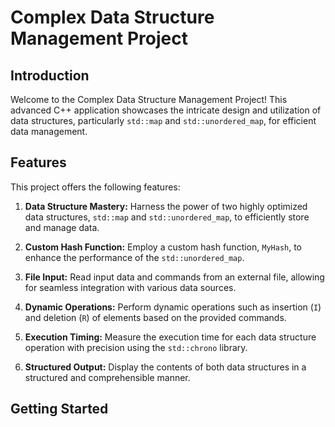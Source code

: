 # Complex Data Structure Management Project

## Introduction

Welcome to the Complex Data Structure Management Project! This advanced C++ application showcases the intricate design and utilization of data structures, particularly `std::map` and `std::unordered_map`, for efficient data management.

## Features

This project offers the following features:

1. **Data Structure Mastery:** Harness the power of two highly optimized data structures, `std::map` and `std::unordered_map`, to efficiently store and manage data.

2. **Custom Hash Function:** Employ a custom hash function, `MyHash`, to enhance the performance of the `std::unordered_map`.

3. **File Input:** Read input data and commands from an external file, allowing for seamless integration with various data sources.

4. **Dynamic Operations:** Perform dynamic operations such as insertion (`I`) and deletion (`R`) of elements based on the provided commands.

5. **Execution Timing:** Measure the execution time for each data structure operation with precision using the `std::chrono` library.

6. **Structured Output:** Display the contents of both data structures in a structured and comprehensible manner.

## Getting Started
